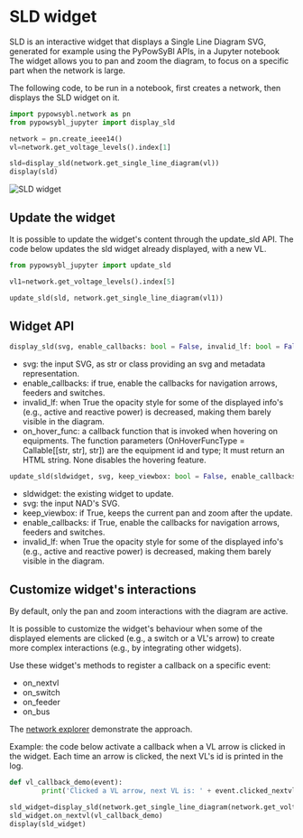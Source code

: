 # SLD widget

SLD is an interactive widget that displays a Single Line Diagram SVG, generated for example using the PyPowSyBl APIs, in a Jupyter notebook
The widget allows you to pan and zoom the diagram, to focus on a specific part when the network is large.

The following code, to be run in a notebook, first creates a network, then displays the SLD widget on it.

```python
import pypowsybl.network as pn
from pypowsybl_jupyter import display_sld

network = pn.create_ieee14()
vl=network.get_voltage_levels().index[1]

sld=display_sld(network.get_single_line_diagram(vl))
display(sld)
```

![SLD widget](/_static/img/sld_1.png)

## Update the widget

It is possible to update the widget's content through the update_sld API.
The code below updates the sld widget already displayed, with a new VL.

```python
from pypowsybl_jupyter import update_sld

vl1=network.get_voltage_levels().index[5]

update_sld(sld, network.get_single_line_diagram(vl1))

```

## Widget API

```python
display_sld(svg, enable_callbacks: bool = False, invalid_lf: bool = False, on_hover_func: OnHoverFuncType = None) -> SldWidget:
```

- svg: the input SVG, as str or class providing an svg and metadata representation.
- enable_callbacks: if true, enable the callbacks for navigation arrows, feeders and switches.
- invalid_lf: when True the opacity style for some of the displayed info's (e.g., active and reactive power) is decreased, making them barely visible in the diagram.
- on_hover_func: a callback function that is invoked when hovering on equipments. The function parameters (OnHoverFuncType = Callable[[str, str], str]) are the equipment id and type; It must return an HTML string. None disables the hovering feature.


```python
update_sld(sldwidget, svg, keep_viewbox: bool = False, enable_callbacks: bool = False, invalid_lf: bool = False)
```

- sldwidget: the existing widget to update.
- svg: the input NAD's SVG.
- keep_viewbox: if True, keeps the current pan and zoom after the update.
- enable_callbacks: if True, enable the callbacks for navigation arrows, feeders and switches.
- invalid_lf: when True the opacity style for some of the displayed info's (e.g., active and reactive power) is decreased, making them barely visible in the diagram.


## Customize widget's interactions
By default, only the pan and zoom interactions with the diagram are active.

It is possible to customize the widget's behaviour when some of the displayed elements are clicked (e.g., a switch or a VL's arrow) to create more complex interactions (e.g., by integrating other widgets). 

Use these widget's methods to register a callback on a specific event:

- on_nextvl
- on_switch
- on_feeder
- on_bus

The [network explorer](/user_guide/network_explorer.md) demonstrate the approach.

Example: the code below activate a callback when a VL arrow is clicked in the widget. Each time an arrow is clicked, the next VL's id is printed in the log.

```python
def vl_callback_demo(event):
        print('Clicked a VL arrow, next VL is: ' + event.clicked_nextvl)

sld_widget=display_sld(network.get_single_line_diagram(network.get_voltage_levels().index[1]), enable_callbacks=True)
sld_widget.on_nextvl(vl_callback_demo)
display(sld_widget)
```
